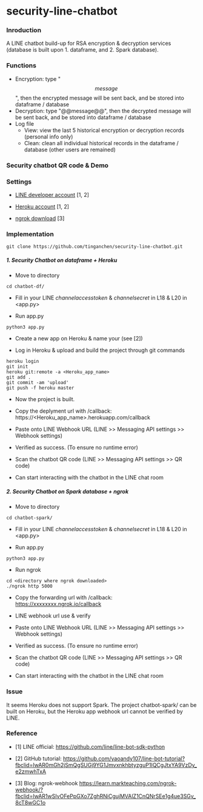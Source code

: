 # security-line-chatbot

### Inroduction

A LINE chatbot build-up for RSA encryption & decryption services (database is built upon 1. dataframe, and 2. Spark database).

### Functions

- Encryption: type "$$message$$", then the encrypted message will be sent back, and be stored into dataframe / database
- Decryption: type "@@message@@", then the decrypted message will be sent back, and be stored into dataframe / database
- Log file
  - View: view the last 5 historical encryption or decryption records (personal info only)
  - Clean: clean all individual historical records in the dataframe / database (other users are remained)

### Security chatbot QR code & Demo



### Settings

- [LINE developer account](https://developers.line.biz/console/) [1, 2]

- [Heroku account](https://dashboard.heroku.com/apps) [1, 2]

- [ngrok download](https://ngrok.com/) [3]

### Implementation

```shell
git clone https://github.com/tinganchen/security-line-chatbot.git
```

##### 1. Security Chatbot on dataframe + Heroku

- Move to directory <chatbot-df/>

```shell
cd chatbot-df/
```

- Fill in your LINE $channel access token$ & $channel secret$ in L18 & L20 in <app.py>

- Run app.py

```shell
python3 app.py
```
- Create a new app on Heroku & name your <Heroku app name> (see [2])

- Log in Heroku & upload and build the project through git commands
  
```shell
heroku login
git init
heroku git:remote -a <Heroku_app_name>
git add .
git commit -am 'upload'
git push -f heroku master
```
- Now the project is built. 
  
- Copy the deplyment url with /callback: https://<Heroku_app_name>.herokuapp.com/callback 

- Paste onto LINE Webhook URL (LINE >> Messaging API settings >> Webhook settings) 
  
- Verified as success. (To ensure no runtime error)
  
- Scan the chatbot QR code (LINE >> Messaging API settings >> QR code)

- Can start interacting with the chatbot in the LINE chat room

  
##### 2. Security Chatbot on Spark database + ngrok

- Move to directory <chatbot-df/>

```shell
cd chatbot-spark/
```
- Fill in your LINE $channel access token$ & $channel secret$ in L18 & L20 in <app.py>

- Run app.py

```shell
python3 app.py
```
- Run ngrok

```shell
cd <directory where ngrok downloaded>
./ngrok http 5000
```

- Copy the forwarding url with /callback: https://xxxxxxxx.ngrok.io/callback

- LINE webhook url use & verify

- Paste onto LINE Webhook URL (LINE >> Messaging API settings >> Webhook settings)

- Verified as success. (To ensure no runtime error)

- Scan the chatbot QR code (LINE >> Messaging API settings >> QR code)

- Can start interacting with the chatbot in the LINE chat room


### Issue
  
It seems Heroku does not support Spark. The project chatbot-spark/ can be built on Heroku, but the Heroku app webhook url cannot be verified by LINE.

  
### Reference

- [1] LINE official: https://github.com/line/line-bot-sdk-python

- [2] GitHub tutorial: https://github.com/yaoandy107/line-bot-tutorial?fbclid=IwAR0mGh2jSmQgSUGj9YG1JmvxnkhbtyzguP1IQCgJtxYA9VzDy_e2zmwhTxA

- [3] Blog: ngrok-webhook https://learn.markteaching.com/ngrok-webhook/?fbclid=IwAR1wSIvOFePpGXo7ZghRNiCgujMVAlZ1CnQNrSEe1g4ue3SGv_8cT8wGC1o
